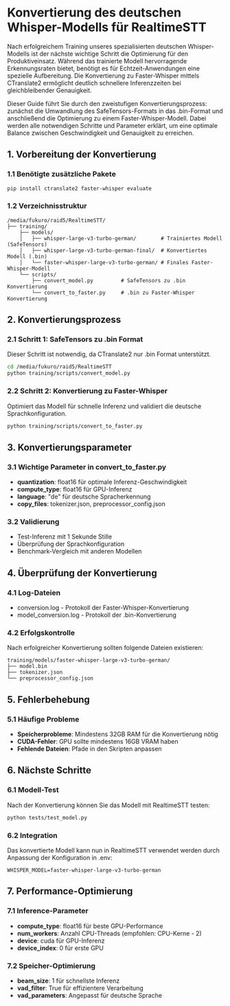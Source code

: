 # Konvertierung des deutschen Whisper-Modells für RealtimeSTT

Nach erfolgreichem Training unseres spezialisierten deutschen Whisper-Modells ist der nächste wichtige Schritt die Optimierung für den Produktiveinsatz. Während das trainierte Modell hervorragende Erkennungsraten bietet, benötigt es für Echtzeit-Anwendungen eine spezielle Aufbereitung. Die Konvertierung zu Faster-Whisper mittels CTranslate2 ermöglicht deutlich schnellere Inferenzzeiten bei gleichbleibender Genauigkeit.

Dieser Guide führt Sie durch den zweistufigen Konvertierungsprozess: zunächst die Umwandlung des SafeTensors-Formats in das .bin-Format und anschließend die Optimierung zu einem Faster-Whisper-Modell. Dabei werden alle notwendigen Schritte und Parameter erklärt, um eine optimale Balance zwischen Geschwindigkeit und Genauigkeit zu erreichen.

## 1. Vorbereitung der Konvertierung

### 1.1 Benötigte zusätzliche Pakete

```bash
pip install ctranslate2 faster-whisper evaluate
```

### 1.2 Verzeichnisstruktur

```
/media/fukuro/raid5/RealtimeSTT/
├── training/
    ├── models/
    │   ├── whisper-large-v3-turbo-german/        # Trainiertes Modell (SafeTensors)
    │   ├── whisper-large-v3-turbo-german-final/  # Konvertiertes Modell (.bin)
    │   └── faster-whisper-large-v3-turbo-german/ # Finales Faster-Whisper-Modell
    └── scripts/
        ├── convert_model.py         # SafeTensors zu .bin Konvertierung
        └── convert_to_faster.py     # .bin zu Faster-Whisper Konvertierung
```

## 2. Konvertierungsprozess

### 2.1 Schritt 1: SafeTensors zu .bin Format

Dieser Schritt ist notwendig, da CTranslate2 nur .bin Format unterstützt.

```bash
cd /media/fukuro/raid5/RealtimeSTT
python training/scripts/convert_model.py
```

### 2.2 Schritt 2: Konvertierung zu Faster-Whisper

Optimiert das Modell für schnelle Inferenz und validiert die deutsche Sprachkonfiguration.

```bash
python training/scripts/convert_to_faster.py
```

## 3. Konvertierungsparameter

### 3.1 Wichtige Parameter in convert_to_faster.py

- **quantization**: float16 für optimale Inferenz-Geschwindigkeit
- **compute_type**: float16 für GPU-Inferenz
- **language**: "de" für deutsche Spracherkennung
- **copy_files**: tokenizer.json, preprocessor_config.json

### 3.2 Validierung

- Test-Inferenz mit 1 Sekunde Stille
- Überprüfung der Sprachkonfiguration
- Benchmark-Vergleich mit anderen Modellen

## 4. Überprüfung der Konvertierung

### 4.1 Log-Dateien

- conversion.log - Protokoll der Faster-Whisper-Konvertierung
- model_conversion.log - Protokoll der .bin-Konvertierung

### 4.2 Erfolgskontrolle

Nach erfolgreicher Konvertierung sollten folgende Dateien existieren:

```
training/models/faster-whisper-large-v3-turbo-german/
├── model.bin
├── tokenizer.json
└── preprocessor_config.json
```

## 5. Fehlerbehebung

### 5.1 Häufige Probleme

- **Speicherprobleme**: Mindestens 32GB RAM für die Konvertierung nötig
- **CUDA-Fehler**: GPU sollte mindestens 16GB VRAM haben
- **Fehlende Dateien**: Pfade in den Skripten anpassen

## 6. Nächste Schritte

### 6.1 Modell-Test

Nach der Konvertierung können Sie das Modell mit RealtimeSTT testen:

```bash
python tests/test_model.py
```

### 6.2 Integration

Das konvertierte Modell kann nun in RealtimeSTT verwendet werden durch Anpassung der Konfiguration in .env:

```
WHISPER_MODEL=faster-whisper-large-v3-turbo-german
```

## 7. Performance-Optimierung

### 7.1 Inference-Parameter

- **compute_type**: float16 für beste GPU-Performance
- **num_workers**: Anzahl CPU-Threads (empfohlen: CPU-Kerne - 2)
- **device**: cuda für GPU-Inferenz
- **device_index**: 0 für erste GPU

### 7.2 Speicher-Optimierung

- **beam_size**: 1 für schnellste Inferenz
- **vad_filter**: True für effizientere Verarbeitung
- **vad_parameters**: Angepasst für deutsche Sprache
